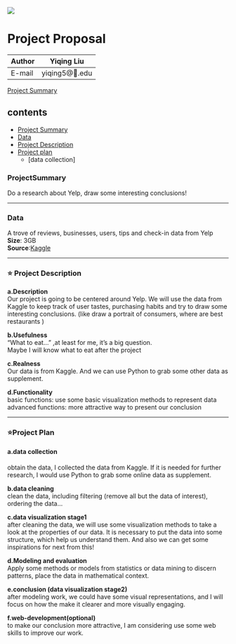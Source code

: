 ![](https://ws1.sinaimg.cn/large/006tNbRwly1fvh59oez3dj304t04uaap.jpg)
# Project Proposal

|Author|Yiqing Liu|
|---|---
|E-mail|yiqing5@:corn:.edu

[Project Summary](#ProjectSummary)

## contents
* [Project Summary](#Project-Summary)
* [Data](#Data)
* [Project Description](#-:star:-Project-Description)
* [Project plan](#-:star:-Project-plan)
    * [data collection]




### ProjectSummary
Do a research about Yelp, draw some interesting conclusions!  
****
### Data
A trove of reviews, businesses, users, tips and check-in data from Yelp  
**Size**: 3GB  
**Source**:[Kaggle](https://www.kaggle.com/yelp-dataset/yelp-dataset "Yelp dataset from Kaggle")
****
### :star: Project Description
**a.Description**  
Our project is going to be centered around Yelp. We will use the data from Kaggle to keep track of user tastes, purchasing habits and try to draw some interesting conclusions. (like draw a portrait of consumers, where are best restaurants )  

**b.Usefulness**  
“What to eat…” ,at least for me, it’s a big question.   
Maybe I will know what to eat after the project  

**c.Realness**  
Our data is from Kaggle. And we can use Python to grab some other data as supplement.  

**d.Functionality**  
basic functions: use some basic visualization methods to represent data  
advanced functions: more attractive way to present our conclusion  
****
### :star:Project Plan
#### a.data collection    
obtain the data, I collected the data from Kaggle. If it is needed for further research, I would use Python to grab some online data as supplement.  

**b.data cleaning**  
clean the data, including filtering (remove all but the data of interest), ordering the data…  

**c.data visualization stage1**  
after cleaning the data, we will use some visualization methods to take a look at the properties of our data. It is necessary to put the data into some structure, which help us understand them. And also we can get some inspirations for next from this!  

**d.Modeling and evaluation**  
Apply some methods or models from statistics or data mining to discern patterns, place the data in mathematical context.  

**e.conclusion (data visualization stage2)**  
after modeling work, we could have some visual representations, and I will focus on how the make it clearer and more visually engaging.  

**f.web-development(optional)**  
to make our conclusion more attractive, I am considering use some web skills to improve our work.  


